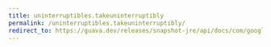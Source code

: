```yaml
---
title: uninterruptibles.takeuninterruptibly
permalink: /uninterruptibles.takeuninterruptibly/
redirect_to: https://guava.dev/releases/snapshot-jre/api/docs/com/google/common/util/concurrent/Uninterruptibles.html#takeUninterruptibly-java.util.concurrent.BlockingQueue-
---
```

